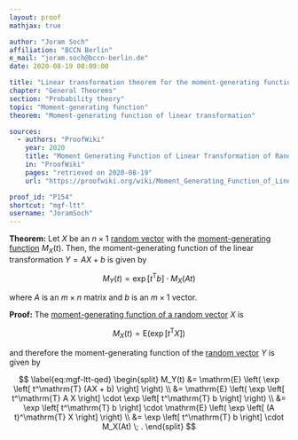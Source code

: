```yaml
---
layout: proof
mathjax: true

author: "Joram Soch"
affiliation: "BCCN Berlin"
e_mail: "joram.soch@bccn-berlin.de"
date: 2020-08-19 08:09:00

title: "Linear transformation theorem for the moment-generating function"
chapter: "General Theorems"
section: "Probability theory"
topic: "Moment-generating function"
theorem: "Moment-generating function of linear transformation"

sources:
  - authors: "ProofWiki"
    year: 2020
    title: "Moment Generating Function of Linear Transformation of Random Variable"
    in: "ProofWiki"
    pages: "retrieved on 2020-08-19"
    url: "https://proofwiki.org/wiki/Moment_Generating_Function_of_Linear_Transformation_of_Random_Variable"

proof_id: "P154"
shortcut: "mgf-ltt"
username: "JoramSoch"
---
```



**Theorem:** Let $X$ be an $n \times 1$ [random vector](/D/rvec) with the [moment-generating function](/D/mgf) $M_X(t)$. Then, the moment-generating function of the linear transformation $Y = A X + b$ is given by

$$ \label{eq:mgf-ltt}
M_Y(t) = \exp \left[ t^\mathrm{T} b \right] \cdot M_X(At)
$$

where $A$ is an $m \times n$ matrix and $b$ is an $m \times 1$ vector.


**Proof:** The [moment-generating function of a random vector](/D/mgf) $X$ is

$$ \label{eq:mfg-vect}
M_X(t) = \mathrm{E} \left( \exp \left[ t^\mathrm{T} X \right] \right)
$$

and therefore the moment-generating function of the [random vector](/D/rvec) $Y$ is given by

$$ \label{eq:mgf-ltt-qed}
\begin{split}
M_Y(t) &= \mathrm{E} \left( \exp \left[ t^\mathrm{T} (AX + b) \right] \right) \\
&= \mathrm{E} \left( \exp \left[ t^\mathrm{T} A X \right] \cdot \exp \left[ t^\mathrm{T} b \right] \right) \\
&= \exp \left[ t^\mathrm{T} b \right] \cdot \mathrm{E} \left( \exp \left[ (A t)^\mathrm{T} X \right] \right) \\
&= \exp \left[ t^\mathrm{T} b \right] \cdot M_X(At) \; .
\end{split}
$$